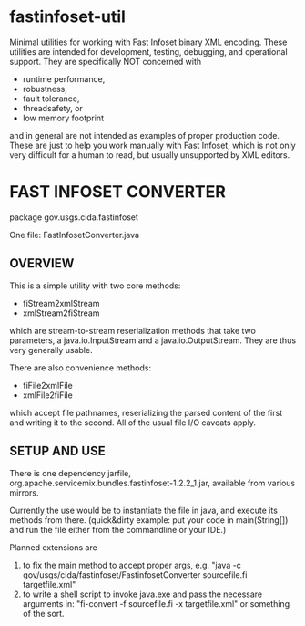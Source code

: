 fastinfoset-util
================

Minimal utilities for working with Fast Infoset binary XML encoding. These utilities are
intended for development, testing, debugging, and operational support. They are specifically
NOT concerned with

  - runtime performance,
  - robustness,
  - fault tolerance,
  - threadsafety, or
  - low memory footprint

and in general are not intended as examples of proper production code. These are just to 
help you work manually with Fast Infoset, which is not only very difficult for a human to
read, but usually unsupported by XML editors.

FAST INFOSET CONVERTER
======================
package gov.usgs.cida.fastinfoset

One file: FastInfosetConverter.java

OVERVIEW
--------

This is a simple utility with two core methods:

  - fiStream2xmlStream
  - xmlStream2fiStream
  
which are stream-to-stream reserialization methods that take two parameters, a java.io.InputStream
and a java.io.OutputStream. They are thus very generally usable.

There are also convenience methods:

  - fiFile2xmlFile
  - xmlFile2fiFile
  
which accept file pathnames, reserializing the parsed content of the first and writing it to 
the second. All of the usual file I/O caveats apply.

SETUP AND USE
-------------

There is one dependency jarfile, org.apache.servicemix.bundles.fastinfoset-1.2.2_1.jar, available
from various mirrors.

Currently the use would be to instantiate the file in java, and execute its methods from there.
(quick&dirty example: put your code in main(String[]) and run the file either from the commandline or
your IDE.)

Planned extensions are 
1) to fix the main method to accept proper args, e.g.
  "java -c gov/usgs/cida/fastinfoset/FastinfosetConverter sourcefile.fi targetfile.xml"
2) to write a shell script to invoke java.exe and pass the necessare arguments in:
  "fi-convert -f sourcefile.fi -x targetfile.xml"
  or something of the sort.




